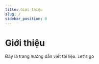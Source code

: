 ```yaml
---
title: Giới thiệu
slug: /
sidebar_position: 0
---
```

# Giới thiệu

Đây là trang hướng dẫn viết tài liệu. Let's go
